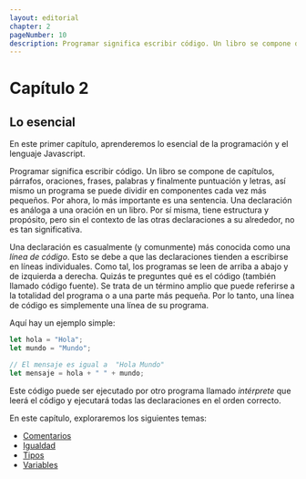 ```yaml
---
layout: editorial
chapter: 2
pageNumber: 10
description: Programar significa escribir código. Un libro se compone de capítulos, párrafos, oraciones, frases, palabras y finalmente puntuación y letras, así mismo un programa se puede dividir en componentes cada vez más pequeños.
---
```


# Capítulo 2

## Lo esencial

En este primer capítulo, aprenderemos lo esencial de la programación y el lenguaje Javascript.

Programar significa escribir código. Un libro se compone de capítulos, párrafos, oraciones, frases, palabras y finalmente puntuación y letras, así mismo un programa se puede dividir en componentes cada vez más pequeños. Por ahora, lo más importante es  una sentencia. Una declaración es análoga a una oración en un libro. Por sí misma, tiene estructura y propósito, pero sin el contexto de las otras declaraciones a su alrededor, no es tan significativa.

Una declaración es casualmente (y comunmente) más conocida como una _línea de código_. Esto se debe a que las declaraciones tienden a escribirse en líneas individuales. Como tal, los programas se leen de arriba a abajo y de izquierda a derecha. Quizás te preguntes qué es el código (también llamado código fuente). Se trata de un término amplio que puede referirse a la totalidad del programa o a una parte más pequeña. Por lo tanto, una línea de código es simplemente una línea de su programa.

Aquí hay un ejemplo simple:

```javascript
let hola = "Hola";
let mundo = "Mundo";

// El mensaje es igual a  "Hola Mundo"
let mensaje = hola + " " + mundo;
```

Este código puede ser ejecutado por otro programa llamado _intérprete_ que leerá el código y ejecutará todas las declaraciones en el orden correcto.

En este capítulo, exploraremos los siguientes temas:

* [Comentarios](./comments.md)
* [Igualdad](./equality.md)
* [Tipos](./types.md)
* [Variables](./variables.md)

